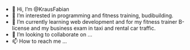 - 👋 Hi, I’m @KrausFabian
- 👀 I’m interested in programming and fitness training, budibuilding.
- 🌱 I’m currently learning web development and for my fitness trainer B-license and my business exam in taxi and rental car traffic.
- 💞️ I’m looking to collaborate on ...
- 📫 How to reach me ...

<!---
KrausFabian/KrausFabian is a ✨ special ✨ repository because its `README.md` (this file) appears on your GitHub profile.
You can click the Preview link to take a look at your changes.
--->
